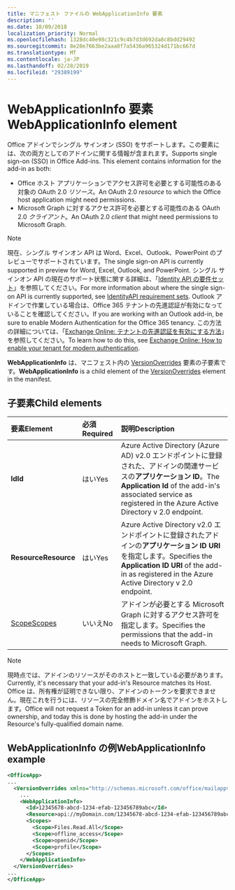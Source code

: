 ```yaml
---
title: マニフェスト ファイルの WebApplicationInfo 要素
description: ''
ms.date: 10/09/2018
localization_priority: Normal
ms.openlocfilehash: 1328dc40e98c321c9c4b7d3d692da8c8bdd29492
ms.sourcegitcommit: 8e20e7663be2aaa0f7a5436a965324d171bc667d
ms.translationtype: MT
ms.contentlocale: ja-JP
ms.lasthandoff: 02/28/2019
ms.locfileid: "29389199"
---
```

# <a name="webapplicationinfo-element"></a><span data-ttu-id="4dad2-102">WebApplicationInfo 要素</span><span class="sxs-lookup"><span data-stu-id="4dad2-102">WebApplicationInfo element</span></span>

<span data-ttu-id="4dad2-103">Office アドインでシングル サインオン (SSO) をサポートします。この要素には、次の両方としてのアドインに関する情報が含まれます。</span><span class="sxs-lookup"><span data-stu-id="4dad2-103">Supports single sign-on (SSO) in Office Add-ins. This element contains information for the add-in as both:</span></span>

- <span data-ttu-id="4dad2-104">Office ホスト アプリケーションでアクセス許可を必要とする可能性のある対象の OAuth 2.0 *リソース*。</span><span class="sxs-lookup"><span data-stu-id="4dad2-104">An OAuth 2.0 *resource* to which the Office host application might need permissions.</span></span>
- <span data-ttu-id="4dad2-105">Microsoft Graph に対するアクセス許可を必要とする可能性のある OAuth 2.0 *クライアント*。</span><span class="sxs-lookup"><span data-stu-id="4dad2-105">An OAuth 2.0 *client* that might need permissions to Microsoft Graph.</span></span>

> [!NOTE]
> <span data-ttu-id="4dad2-106">現在、シングル サインオン API は Word、Excel、Outlook、PowerPoint のプレビューでサポートされています。</span><span class="sxs-lookup"><span data-stu-id="4dad2-106">The single sign-on API is currently supported in preview for Word, Excel, Outlook, and PowerPoint.</span></span> <span data-ttu-id="4dad2-107">シングル サインオン API の現在のサポート状態に関する詳細は、「[Identity API の要件セット](https://docs.microsoft.com/office/dev/add-ins/reference/requirement-sets/identity-api-requirement-sets)」を参照してください。</span><span class="sxs-lookup"><span data-stu-id="4dad2-107">For more information about where the single sign-on API is currently supported, see [IdentityAPI requirement sets](https://docs.microsoft.com/office/dev/add-ins/reference/requirement-sets/identity-api-requirement-sets).</span></span> <span data-ttu-id="4dad2-108">Outlook アドインで作業している場合は、Office 365 テナントの先進認証が有効になっていることを確認してください。</span><span class="sxs-lookup"><span data-stu-id="4dad2-108">If you are working with an Outlook add-in, be sure to enable Modern Authentication for the Office 365 tenancy.</span></span> <span data-ttu-id="4dad2-109">この方法の詳細については、「[Exchange Online: テナントの先進認証を有効にする方法](https://social.technet.microsoft.com/wiki/contents/articles/32711.exchange-online-how-to-enable-your-tenant-for-modern-authentication.aspx)」を参照してください。</span><span class="sxs-lookup"><span data-stu-id="4dad2-109">To learn how to do this, see [Exchange Online: How to enable your tenant for modern authentication](https://social.technet.microsoft.com/wiki/contents/articles/32711.exchange-online-how-to-enable-your-tenant-for-modern-authentication.aspx).</span></span>

<span data-ttu-id="4dad2-110">**WebApplicationInfo** は、マニフェスト内の [VersionOverrides](versionoverrides.md) 要素の子要素です。</span><span class="sxs-lookup"><span data-stu-id="4dad2-110">**WebApplicationInfo** is a child element of the [VersionOverrides](versionoverrides.md) element in the manifest.</span></span>  

## <a name="child-elements"></a><span data-ttu-id="4dad2-111">子要素</span><span class="sxs-lookup"><span data-stu-id="4dad2-111">Child elements</span></span>

|  <span data-ttu-id="4dad2-112">要素</span><span class="sxs-lookup"><span data-stu-id="4dad2-112">Element</span></span> |  <span data-ttu-id="4dad2-113">必須</span><span class="sxs-lookup"><span data-stu-id="4dad2-113">Required</span></span>  |  <span data-ttu-id="4dad2-114">説明</span><span class="sxs-lookup"><span data-stu-id="4dad2-114">Description</span></span>  |
|:-----|:-----|:-----|
|  <span data-ttu-id="4dad2-115">**Id**</span><span class="sxs-lookup"><span data-stu-id="4dad2-115">**Id**</span></span>    |  <span data-ttu-id="4dad2-116">はい</span><span class="sxs-lookup"><span data-stu-id="4dad2-116">Yes</span></span>   |  <span data-ttu-id="4dad2-117">Azure Active Directory (Azure AD) v2.0 エンドポイントに登録された、アドインの関連サービスの**アプリケーション ID**。</span><span class="sxs-lookup"><span data-stu-id="4dad2-117">The **Application Id** of the add-in's associated service as registered in the Azure Active Directory v 2.0 endpoint.</span></span>|
|  <span data-ttu-id="4dad2-118">**Resource**</span><span class="sxs-lookup"><span data-stu-id="4dad2-118">**Resource**</span></span>  |  <span data-ttu-id="4dad2-119">はい</span><span class="sxs-lookup"><span data-stu-id="4dad2-119">Yes</span></span>   |  <span data-ttu-id="4dad2-120">Azure Active Directory v2.0 エンドポイントに登録されたアドインの**アプリケーション ID URI** を指定します。</span><span class="sxs-lookup"><span data-stu-id="4dad2-120">Specifies the **Application ID URI** of the add-in as registered in the Azure Active Directory v 2.0 endpoint.</span></span>|
|  [<span data-ttu-id="4dad2-121">Scope</span><span class="sxs-lookup"><span data-stu-id="4dad2-121">Scopes</span></span>](scopes.md)                |  <span data-ttu-id="4dad2-122">いいえ</span><span class="sxs-lookup"><span data-stu-id="4dad2-122">No</span></span>  |  <span data-ttu-id="4dad2-123">アドインが必要とする Microsoft Graph に対するアクセス許可を指定します。</span><span class="sxs-lookup"><span data-stu-id="4dad2-123">Specifies the permissions that the add-in needs to Microsoft Graph.</span></span>  |

> [!NOTE] 
> <span data-ttu-id="4dad2-124">現時点では、アドインのリソースがそのホストと一致している必要があります。</span><span class="sxs-lookup"><span data-stu-id="4dad2-124">Currently, it's necessary that your add-in's Resource matches its Host.</span></span> <span data-ttu-id="4dad2-125">Office は、所有権が証明できない限り、アドインのトークンを要求できません。現在これを行うには、リソースの完全修飾ドメイン名でアドインをホストします。</span><span class="sxs-lookup"><span data-stu-id="4dad2-125">Office will not request a Token for an add-in unless it can prove ownership, and today this is done by hosting the add-in under the Resource's fully-qualified domain name.</span></span>

## <a name="webapplicationinfo-example"></a><span data-ttu-id="4dad2-126">WebApplicationInfo の例</span><span class="sxs-lookup"><span data-stu-id="4dad2-126">WebApplicationInfo example</span></span>

```xml
<OfficeApp>
...
  <VersionOverrides xmlns="http://schemas.microsoft.com/office/mailappversionoverrides" xsi:type="VersionOverridesV1_0">
    ...
    <WebApplicationInfo>
      <Id>12345678-abcd-1234-efab-123456789abc</Id>
      <Resource>api://myDomain.com/12345678-abcd-1234-efab-123456789abc<Resource>
      <Scopes>
        <Scope>Files.Read.All</Scope>
        <Scope>offline_access</Scope>
        <Scope>openid</Scope>
        <Scope>profile</Scope>        
      </Scopes>
    </WebApplicationInfo>
  </VersionOverrides>
...
</OfficeApp>
```
